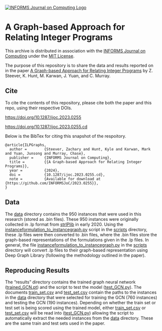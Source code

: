 [![INFORMS Journal on Computing Logo](https://INFORMSJoC.github.io/logos/INFORMS_Journal_on_Computing_Header.jpg)](https://pubsonline.informs.org/journal/ijoc)

# A Graph-based Approach for Relating Integer Programs

This archive is distributed in association with the [INFORMS Journal on
Computing](https://pubsonline.informs.org/journal/ijoc) under the [MIT License](LICENSE).

The purpose of this repository is to share the data and results reported on in the paper 
[A Graph-based Approach for Relating Integer Programs](https://doi.org/10.1287/ijoc.2023.0255) by Z. Steever, K. Hunt, M. Karwan, J. Yuan, and C. Murray. 

## Cite

To cite the contents of this repository, please cite both the paper and this repo, using their respective DOIs.

https://doi.org/10.1287/ijoc.2023.0255

https://doi.org/10.1287/ijoc.2023.0255.cd

Below is the BibTex for citing this snapshot of the respoitory.

```
@article{ILPGraphs,
  author =        {Steever, Zachary and Hunt, Kyle and Karwan, Mark  and Yuan, Junsong and Murray, Chase},
  publisher =     {INFORMS Journal on Computing},
  title =         {{A Graph-based Approach for Relating Integer Programs}},
  year =          {2024},
  doi =           {10.1287/ijoc.2023.0255.cd},
  note =          {Available for download at {https://github.com/INFORMSJoC/2023.0255}},
}  
```

## Data

The [data](data) directory contains the 950 instances that were used in this research (stored as .bin files). These 950 instances were originally collected in .lp format from [strIPlib](https://striplib.or.rwth-aachen.de/login/?next=/browser/) in early 2020. Using the [instanceformulation_to_instancegraph.py](scripts/instanceformulation_to_instancegraph.py) script in the [scripts](scripts) directory, these .lp files were then converted to .bin files, where the .bin files store the graph-based representations of the formulations given in the .lp files. In general, the file [instanceformulation_to_instancegraph.py](scripts/instanceformulation_to_instancegraph.py) in the [scripts](scripts) directory will convert .lp files to their graph-based representation using Deep Graph Library (following the methodology outlined in the paper).

## Reproducing Results

The “results” directory contains the trained graph neural network ([trained_GCN.pt](results/trained_GCN.pt)) and the script to test the model ([test_GCN.py](results/test_GCN.py)). The documents [train_set.csv](results/train_set.csv) and  [test_set.csv](results/test_set.csv) contain the paths to the instances in the  [data](data) directory that were selected for training the GCN (760 instances) and testing the GCN (190 instances). Depending on whether the train set or test set is being scored using the trained model, either [train_set.csv](results/train_set.csv) or [test_set.csv](results/test_set.csv) will be read into  ([test_GCN.py](results/test_GCN.py)) allowing the script to automatically extract the needed instances from the [data](data) directory. These are the same train and test sets used in the paper. 
